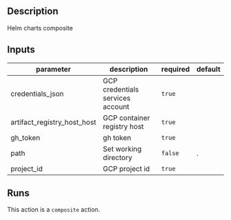 <!-- action-docs-description -->
## Description

Helm charts composite
<!-- action-docs-description -->

<!-- action-docs-inputs -->
## Inputs

| parameter | description | required | default |
| --- | --- | --- | --- |
| credentials_json | GCP credentials services account | `true` |  |
| artifact_registry_host_host | GCP container registry host | `true` |  |
| gh_token | gh token | `true` |  |
| path | Set working directory | `false` | . |
| project_id | GCP project id | `true` |  |
<!-- action-docs-inputs -->

<!-- action-docs-outputs -->

<!-- action-docs-outputs -->

<!-- action-docs-runs -->
## Runs

This action is a `composite` action.
<!-- action-docs-runs -->
